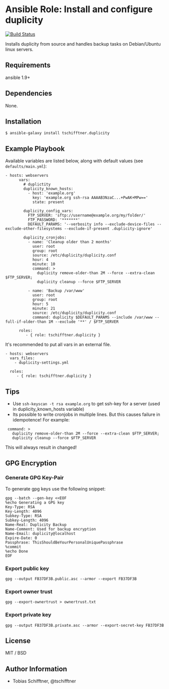 # Ansible Role: Install and configure duplicity

[![Build Status](https://travis-ci.org/tschifftner/ansible-role-duplicity.svg)](https://travis-ci.org/tschifftner/ansible-role-duplicity)

Installs duplicity from source and handles backup tasks on Debian/Ubuntu linux servers.

## Requirements

ansible 1.9+

## Dependencies

None.

## Installation

```
$ ansible-galaxy install tschifftner.duplicity
```

## Example Playbook

Available variables are listed below, along with default values (see `defaults/main.yml`):

    - hosts: webservers
          vars:
            # duplictity
            duplicity_known_hosts:
              - host: 'example.org'
                key: 'example.org ssh-rsa AAAAB3NzaC...+PwAK+MPw=='
                state: present
        
            duplicity_config_vars:
              FTP_SERVER: 'sftp://username@example.org/my/folder/'
              FTP_PASSWORD: '*******'
              DEFAULT_PARAMS: '--verbosity info --exclude-device-files --exclude-other-filesystems --exclude-if-present .duplicity-ignore'
        
            duplicity_cronjobs:
              - name: 'Cleanup older than 2 months'
                user: root
                group: root
                source: /etc/duplicity/duplicity.conf
                hour: 4
                minute: 10
                command: >
                  duplicity remove-older-than 2M --force --extra-clean $FTP_SERVER;
                  duplicity cleanup --force $FTP_SERVER
        
              - name: 'Backup /var/www'
                user: root
                group: root
                hour: 5
                minute: 21
                source: /etc/duplicity/duplicity.conf
                command: duplicity $DEFAULT_PARAMS --include /var/www --full-if-older-than 1M --exclude '**' / $FTP_SERVER
    
          roles:
             - { role: tschifftner.duplicity }

It's recommended to put all vars in an external file.
    
    - hosts: webservers
      vars_files:
        - duplicity-settings.yml
    
      roles:
         - { role: tschifftner.duplicity }

## Tips
 - Use ```ssh-keyscan -t rsa example.org``` to get ssh-key for a server (used in duplicity_known_hosts variable)
 - Its possible to write cronjobs in multiple lines. But this causes failure in idempotence! For example:
 
```
 command: >
   duplicity remove-older-than 2M --force --extra-clean $FTP_SERVER;
   duplicity cleanup --force $FTP_SERVER
```

This will always result in changed!      
      
## GPG Encryption

### Generate GPG Key-Pair

To generate gpg keys use the following snippet:
      
```
gpg --batch --gen-key <<EOF
%echo Generating a GPG key
Key-Type: RSA
Key-Length: 4096
Subkey-Type: RSA
Subkey-Length: 4096
Name-Real: Duplicity Backup
Name-Comment: Used for backup encryption
Name-Email: duplicity@localhost
Expire-Date: 0
Passphrase: ThisShouldBeYourPersonalUniquePassphrase
%commit
%echo Done
EOF
```      
      
### Export public key
      
```
gpg --output FB37DF3B.public.asc --armor --export FB37DF3B
```      

### Export owner trust
      
```
gpg --export-ownertrust > ownertrust.txt
```      

### Export private key
      
```
gpg --output FB37DF3B.private.asc --armor --export-secret-key FB37DF3B
```      

      
## License

MIT / BSD

## Author Information

 - Tobias Schifftner, @tschifftner
